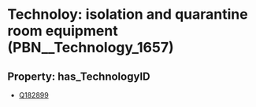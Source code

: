 # Technoloy: __isolation and quarantine room equipment__ (PBN__Technology_1657)

## Property: has_TechnologyID

* [Q182899](Q182899)

